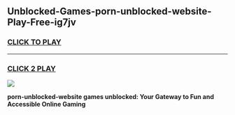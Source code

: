 
## Unblocked-Games-porn-unblocked-website-Play-Free-ig7jv
<h3>
<a href="https://premium76.site?title=porn-unblocked-website&ref=20M">CLICK TO PLAY</a></h3>
<hr>

<h3>
<a href="https://premium76.site?title=porn-unblocked-website&ref=20M">CLICK 2 PLAY</a>
  
</h3>

<a href="https://premium76.site?title=porn-unblocked-website&ref=19M"><img src="https://clearcache.store/games.png"></a>


**porn-unblocked-website games unblocked: Your Gateway to Fun and Accessible Online Gaming**
